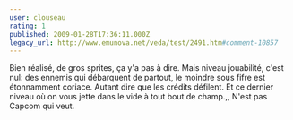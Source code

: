 ```yaml
---
user: clouseau
rating: 1
published: 2009-01-28T17:36:11.000Z
legacy_url: http://www.emunova.net/veda/test/2491.htm#comment-10857
---
```

Bien réalisé, de gros sprites, ça y'a pas à dire. Mais niveau jouabilité, c'est nul: des ennemis qui débarquent de partout, le moindre sous fifre est étonnamment coriace. Autant dire que les crédits défilent. Et ce dernier niveau où on vous jette dans le vide à tout bout de champ.,, N'est pas Capcom qui veut.